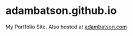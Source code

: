 # adambatson.github.io
 
 My Portfolio Site.  Also hosted at [adambatson.com](http://adambatson.com)
